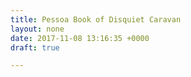 ```yaml
---
title: Pessoa Book of Disquiet Caravan
layout: none
date: 2017-11-08 13:16:35 +0000
draft: true

---
```

